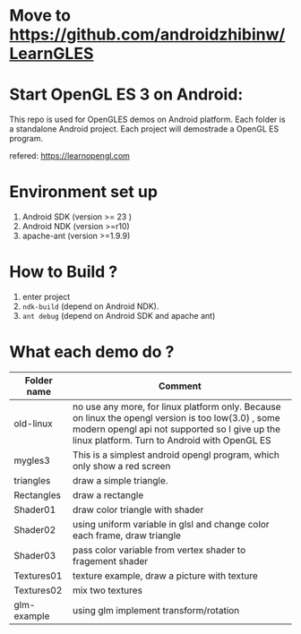 

# Move to https://github.com/androidzhibinw/LearnGLES # 
# Start OpenGL ES 3 on  Android:

This repo is used for OpenGLES demos on  Android platform. Each folder is a standalone Android project. Each project will demostrade a OpenGL ES program. 

refered: https://learnopengl.com 

# Environment set up 
1. Android SDK (version >= 23  )
2. Android NDK (version >=r10) 
3. apache-ant (version >=1.9.9)

# How to Build ? 
1. enter project 
2. `ndk-build` (depend on Android NDK).
3. `ant debug` (depend on Android SDK and apache ant) 

# What each demo do ?

| Folder name     | Comment |
| ------------- | ------------- |
| old-linux|no use any more, for linux platform only. Because on linux the opengl version is too low(3.0) , some modern opengl api not supported so I give up the linux platform. Turn to Android with OpenGL ES|
| mygles3  | This is a simplest android opengl program, which only show a red screen|
|triangles| draw a simple triangle. |
|Rectangles| draw a rectangle|
|Shader01| draw color triangle with shader|
|Shader02|using uniform variable in glsl and change color each frame, draw triangle|
|Shader03|pass color variable from vertex shader to fragement shader|
|Textures01|texture example, draw a picture with texture|
|Textures02|mix two textures|
|glm-example| using glm implement transform/rotation|



